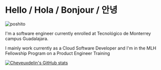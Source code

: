 # Hello / Hola / Bonjour / 안녕


![poshito](https://tenor.com/view/gato-cat-busy-typing-laptop-gif-15534712.gif)

I'm a software engineer currently enrolled at Tecnológico de Monterrey campus Guadalajara.

I mainly work currently as a Cloud Software Developer and I'm in the MLH Fellowship Program on a Product Engineer Training

[![Cheveuxdelin's GitHub stats](https://github-readme-stats.vercel.app/api?username=cheveuxdelin)](https://github.com/cheveuxdelin/github-readme-stats)
